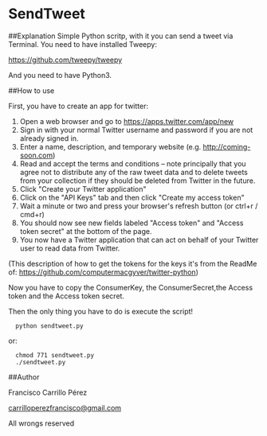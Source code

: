 # SendTweet

##Explanation
Simple Python scritp, with it you can send a tweet via Terminal. You need to have installed Tweepy: 

https://github.com/tweepy/tweepy

And you need to have Python3.

##How to use

First, you have to create an app for twitter:

1. Open a web browser and go to https://apps.twitter.com/app/new
2. Sign in with your normal Twitter username and password if you are not already signed in.
3. Enter a name, description, and temporary website (e.g. http://coming-soon.com)
4. Read and accept the terms and conditions – note principally that you agree not to distribute any of the raw tweet data and to delete tweets from your collection if they should be deleted from Twitter in the future.
5. Click "Create your Twitter application"
6. Click on the "API Keys" tab and then click "Create my access token"
7. Wait a minute or two and press your browser's refresh button (or ctrl+r / cmd+r)
8. You should now see new fields labeled "Access token" and "Access token secret" at the bottom of the page.
9. You now have a Twitter application that can act on behalf of your Twitter user to read data from Twitter.

(This description of how to get the tokens for the keys it's from the ReadMe of: https://github.com/computermacgyver/twitter-python)

Now you have to copy the ConsumerKey, the ConsumerSecret,the Access token and the Access token secret.

Then the only thing you have to do is execute the script!

```
  python sendtweet.py
```

or:

```
  chmod 771 sendtweet.py
  ./sendtweet.py
```

##Author

Francisco Carrillo Pérez

carrilloperezfrancisco@gmail.com

All wrongs reserved
